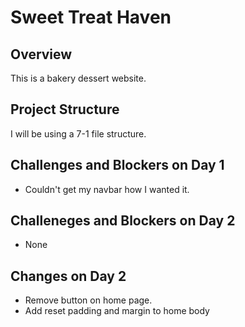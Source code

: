 # Sweet Treat Haven

## Overview
This is a bakery dessert website.

## Project Structure
I will be using a 7-1 file structure.

## Challenges and Blockers on Day 1
- Couldn't get my navbar how I wanted it.

## Challeneges and Blockers on Day 2
- None

## Changes on Day 2 
- Remove button on home page.
- Add reset padding and margin to home body
